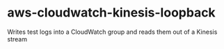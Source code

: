 # aws-cloudwatch-kinesis-loopback
Writes test logs into a CloudWatch group and reads them out of a Kinesis stream
